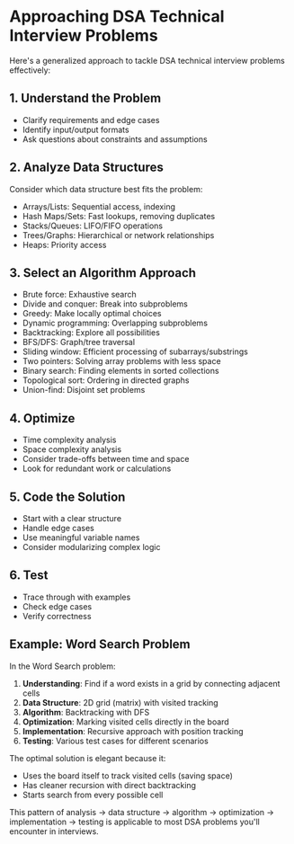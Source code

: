# Approaching DSA Technical Interview Problems

Here's a generalized approach to tackle DSA technical interview problems effectively:

## 1. Understand the Problem

- Clarify requirements and edge cases
- Identify input/output formats
- Ask questions about constraints and assumptions

## 2. Analyze Data Structures

Consider which data structure best fits the problem:

- Arrays/Lists: Sequential access, indexing
- Hash Maps/Sets: Fast lookups, removing duplicates
- Stacks/Queues: LIFO/FIFO operations
- Trees/Graphs: Hierarchical or network relationships
- Heaps: Priority access

## 3. Select an Algorithm Approach

- Brute force: Exhaustive search
- Divide and conquer: Break into subproblems
- Greedy: Make locally optimal choices
- Dynamic programming: Overlapping subproblems
- Backtracking: Explore all possibilities
- BFS/DFS: Graph/tree traversal
- Sliding window: Efficient processing of subarrays/substrings
- Two pointers: Solving array problems with less space
- Binary search: Finding elements in sorted collections
- Topological sort: Ordering in directed graphs
- Union-find: Disjoint set problems

## 4. Optimize

- Time complexity analysis
- Space complexity analysis
- Consider trade-offs between time and space
- Look for redundant work or calculations

## 5. Code the Solution

- Start with a clear structure
- Handle edge cases
- Use meaningful variable names
- Consider modularizing complex logic

## 6. Test

- Trace through with examples
- Check edge cases
- Verify correctness

## Example: Word Search Problem

In the Word Search problem:

1. **Understanding**: Find if a word exists in a grid by connecting adjacent cells
2. **Data Structure**: 2D grid (matrix) with visited tracking
3. **Algorithm**: Backtracking with DFS
4. **Optimization**: Marking visited cells directly in the board
5. **Implementation**: Recursive approach with position tracking
6. **Testing**: Various test cases for different scenarios

The optimal solution is elegant because it:

- Uses the board itself to track visited cells (saving space)
- Has cleaner recursion with direct backtracking
- Starts search from every possible cell

This pattern of analysis → data structure → algorithm → optimization → implementation → testing is applicable to most DSA problems you'll encounter in interviews.
